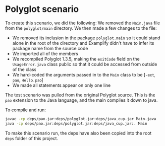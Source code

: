 # Polyglot scenario

To create this scenario, we did the following: We removed
the `Main.java` file from the `polyglot/main` directory.  We
then made a few changes to the file:

* We removed its inclusion in the package `polyglot.main` so
    it could stand alone in the root of the directory and
    Examplify didn't have to infer its package name from the
    source code
* We imported all of the members 
* We recompiled Polyglot 1.3.5, making the `exitCode` field
    on the `UsageError.java` class public so that it could
    be accessed from outside of the class
* We hard-coded the arguments passed in to the `Main` class
    to be [`-ext`, `pao`, `Hello.pao`]
* We made all statements appear on only one line

The test scenario was pulled from the original Polyglot
source.  This is the `pao` extension to the Java language,
and the main compiles it down to java.

To compile and run:

```bash
javac -cp deps/pao.jar:deps/polyglot.jar:deps/java_cup.jar Main.java
java -cp deps/pao.jar:deps/polyglot.jar:deps/java_cup.jar:. Main
```

To make this scenario run, the deps have also been copied
into the root `deps` folder of this project.
